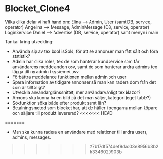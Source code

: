 # Blocket_Clone4

Vilka olika delar vi haft hand om:
Elina --> Admin, User (samt DB, service, operator)
Angelina --> Message, AdminMessage (DB, service, operator) LoginService
Daniel --> Advertise (DB, service, operator) samt menyn i main

Tankar kring utveckling:
- Använda sig av tex bool isSold, för att se annonser man fått sålt och föra statistik?
- Admin har olika roles, tex de som hanterar kundservice som får användarens meddelanden osv, samt
de som hanterar andra admins tex lägga till ny admin i systemet osv
- Förbättra meddelande funktionen mellan admin och user
- Spara information av tidigare annonser så man kan radera dom från det som är tillfälligt? 
- Utveckla användargränssnittet, mer användarvänligt tex blazor?
- Annons ska kunna ha en bild på det man säljer, kategori (eget table?) 
- Sökfunktion söka både efter produkt samt län? 
- Betalningsmetod som blocket har, att de håller i pengarna mellan köpare och säljare till produkt levererad?
<<<<<<< HEAD

=======
- Man ska kunna radera en användare med relationer till andra users, admins, messages.
>>>>>>> 27b17df574def9dac03e8956b3b2b3346020903b

